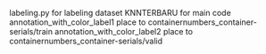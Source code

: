 labeling.py for labeling dataset
KNNTERBARU for main code
annotation_with_color_label1 place to containernumbers_container-serials/train
annotation_with_color_label2 place to containernumbers_container-serials/valid
